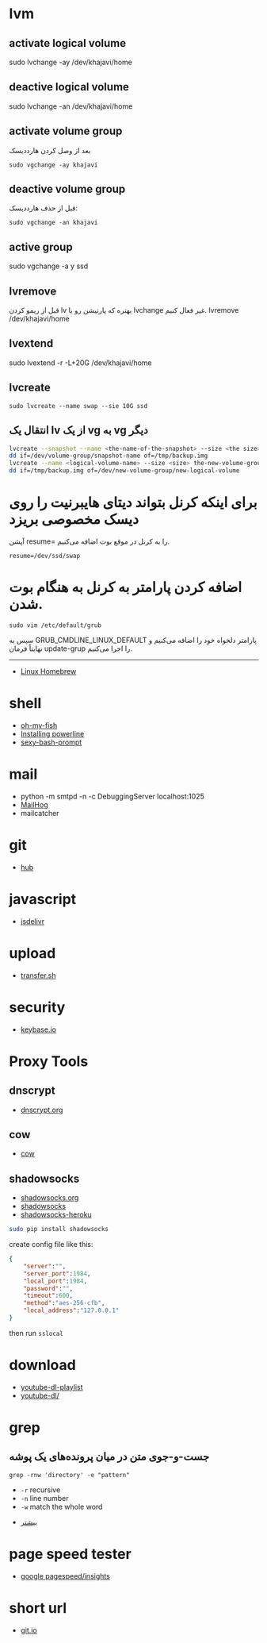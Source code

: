 # lvm

## activate logical volume
sudo lvchange -ay /dev/khajavi/home

## deactive logical volume
sudo lvchange -an /dev/khajavi/home

## activate volume group
بعد از وصل کردن هارددیسک
```
sudo vgchange -ay khajavi
```

## deactive volume group
قبل از حذف هارددیسک:
```
sudo vgchange -an khajavi
```

## active group
sudo vgchange -a y ssd

## lvremove
قبل از ریمو کردن lv بهتره که پارتیشن رو با lvchange غیر فعال کنیم.
lvremove /dev/khajavi/home

## lvextend
sudo lvextend -r -L+20G /dev/khajavi/home


## lvcreate
```
sudo lvcreate --name swap --sie 10G ssd
```

## انتقال یک lv از یک vg به vg دیگر
```bash
lvcreate --snapshot --name <the-name-of-the-snapshot> --size <the size> /dev/volume-group/logical-volume
dd if=/dev/volume-group/snapshot-name of=/tmp/backup.img
lvcreate --name <logical-volume-name> --size <size> the-new-volume-group-name
dd if=/tmp/backup.img of=/dev/new-volume-group/new-logical-volume
```


# برای اینکه کرنل بتواند دیتای هایبرنیت را روی دیسک مخصوصی بریزد
آپشن resume= را به کرنل در موقع بوت اضافه می‌کنیم.

```
resume=/dev/ssd/swap
```

# اضافه کردن پارامتر به کرنل به هنگام بوت شدن.
```
sudo vim /etc/default/grub
```
سپس به GRUB_CMDLINE_LINUX_DEFAULT پارامتر دلخواه خود را اضافه می‌کنیم و نهایتاً فرمان update-grup را اجرا می‌کنیم.

-----------------------------------

* [Linux Homebrew](https://github.com/Homebrew/linuxbrew)

# shell
* [oh-my-fish](https://github.com/bpinto/oh-my-fish)
* [Installing powerline](http://askubuntu.com/questions/283908/how-can-i-install-and-use-powerline-plugin)
* [sexy-bash-prompt](https://github.com/twolfson/sexy-bash-prompt)

# mail
* python -m smtpd -n -c DebuggingServer localhost:1025
* [MailHog](https://github.com/mailhog/MailHog)
* mailcatcher

# git
* [hub](https://github.com/github/hub)

# javascript
* [jsdelivr](http://www.jsdelivr.com/)

# upload
* [transfer.sh](https://transfer.sh/)

# security
* [keybase.io](https://keybase.io/)

# Proxy Tools
## dnscrypt
* [dnscrypt.org](http://dnscrypt.org/)

## cow
* [cow](https://github.com/cyfdecyf/cow)

## shadowsocks
* [shadowsocks.org](http://shadowsocks.org/)
* [shadowsocks](https://github.com/shadowsocks/shadowsocks)
* [shadowsocks-heroku](https://github.com/mrluanma/shadowsocks-heroku)

```bash
sudo pip install shadowsocks
```

create config file like this:

```json
{
    "server":"",
    "server_port":1984,
    "local_port":1984,
    "password":"",
    "timeout":600,
    "method":"aes-256-cfb",
    "local_address":"127.0.0.1"
} 
```

then run ``sslocal``


# download
* [youtube-dl-playlist](https://github.com/jordoncm/youtube-dl-playlist)
* [youtube-dl/](https://github.com/rg3/youtube-dl/)

# grep

## جست-و-جوی متن در میان پرونده‌های یک پوشه
```
grep -rnw 'directory' -e "pattern"
```

* `-r` recursive
* `-n` line number
* `-w` match the whole word

- [بیشتر](http://stackoverflow.com/questions/16956810/finding-all-files-containing-a-text-string-on-linux)

# page speed tester
* [google pagespeed/insights](https://developers.google.com/speed/pagespeed/insights/)

# short url
* [git.io](http://git.io/)
